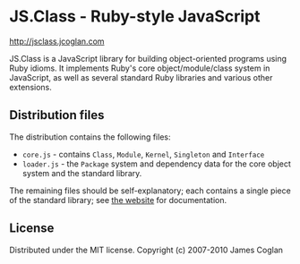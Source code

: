 JS.Class - Ruby-style JavaScript
===

http://jsclass.jcoglan.com

JS.Class is a JavaScript library for building object-oriented programs using Ruby
idioms. It implements Ruby's core object/module/class system in JavaScript, as well
as several standard Ruby libraries and various other extensions.


Distribution files
---

The distribution contains the following files:

* `core.js` - contains `Class`, `Module`, `Kernel`, `Singleton` and `Interface`
* `loader.js` - the `Package` system and dependency data for the core object
  system and the standard library.

The remaining files should be self-explanatory; each contains a single piece of the
standard library; see [the website](http://jsclass.jcoglan.com) for documentation.


License
---

Distributed under the MIT license.
Copyright (c) 2007-2010 James Coglan

